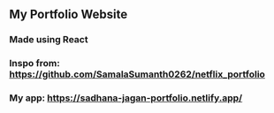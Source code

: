 ## My Portfolio Website
### Made using React

### Inspo from: https://github.com/SamalaSumanth0262/netflix_portfolio

### My app: https://sadhana-jagan-portfolio.netlify.app/

